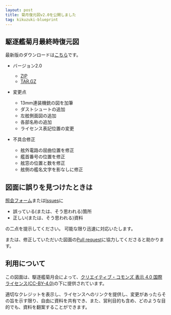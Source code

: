 ```yaml
---
layout: post
title: 菊月復元図v2.0を公開しました
tag: kikuzuki-blueprint
---
```

## 駆逐艦菊月最終時復元図
最新版のダウンロードは[こちら](https://github.com/kikuzukikai/kikuzuki-blueprint/releases/latest)です。

- バージョン2.0
	- [ZIP](https://github.com/kikuzukikai/kikuzuki-blueprint/archive/v2.0.zip)
	- [TAR.GZ](https://github.com/kikuzukikai/kikuzuki-blueprint/archive/v2.0.tar.gz)

- 変更点
	- 13mm連装機銃の図を加筆
	- ダストシュートの追加
	- 左舷側面図の追加
	- 各部名称の追加
	- ライセンス表記位置の変更

- 不具合修正
	- 舷外電路の屈曲位置を修正
	- 艦首番号の位置を修正
	- 舷窓の位置と数を修正
	- 舷側の艦名文字を影なしに修正
  
## 図面に誤りを見つけたときは
[照会フォーム](/forms/inquiry.html)または[Issues](https://github.com/kikuzukikai/kikuzuki-blueprint/issues)に

- 誤っている(または、そう思われる)箇所
- 正しい(または、そう思われる)資料

の二点を提示してください。
可能な限り迅速に対応いたします。

または、修正していただいた図面の[Pull request](https://github.com/kikuzukikai/kikuzuki-blueprint/pulls)に協力してくださると助かります。

## 利用について
この図面は、駆逐艦菊月会によって、[クリエイティブ・コモンズ 表示 4.0 国際 ライセンス(CC-BY-4.0)](https://creativecommons.org/licenses/by/4.0/deed.ja)の下に提供されています。

適切なクレジットを表示し、ライセンスへのリンクを提供し、変更があったらその旨を示す限り、自由に資料を共有でき、また、営利目的も含め、どのような目的でも、資料を翻案することができます。
